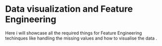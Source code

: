 # Data visualization and Feature Engineering
Here i will showcase all the required things for Feature Engineering techinques like handling the missing values and how to visualise the data .

